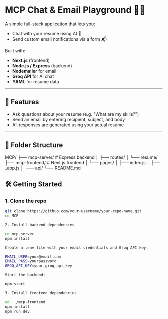 # MCP Chat & Email Playground 🧠📨

A simple full-stack application that lets you:
- Chat with your resume using AI 🤖
- Send custom email notifications via a form 📬

Built with:
- **Next.js** (frontend)
- **Node.js / Express** (backend)
- **Nodemailer** for email
- **Groq API** for AI chat
- **YAML** for resume data

---

## 🚀 Features

- Ask questions about your resume (e.g. "What are my skills?")
- Send an email by entering recipient, subject, and body
- All responses are generated using your actual resume

---

## 📁 Folder Structure
MCP/
├── mcp-server/ # Express backend
│ ├── routes/
│ └── resume/
├── mcp-frontend/ # Next.js frontend
│ └── pages/
│ ├── index.js
│ ├── _app.js
│ └── api/
└── README.md



## 🛠️ Getting Started

### 1. Clone the repo

```bash
git clone https://github.com/your-username/your-repo-name.git
cd MCP

2. Install backend dependencies

cd mcp-server
npm install

Create a .env file with your email credentials and Groq API key:

EMAIL_USER=your@email.com
EMAIL_PASS=yourpassword
GROQ_API_KEY=your_groq_api_key

Start the backend:

npm start

3. Install frontend dependencies

cd ../mcp-frontend
npm install
npm run dev
